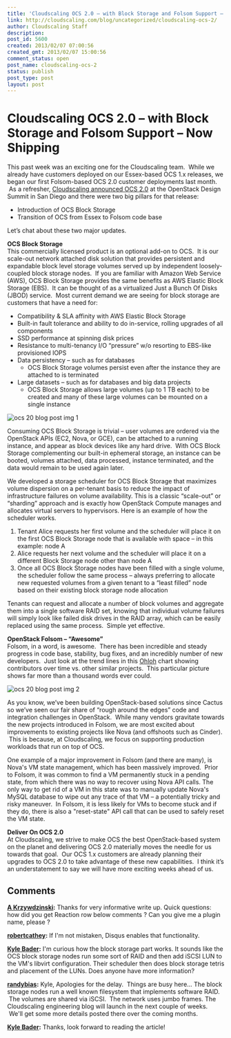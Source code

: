 ```yaml
---
title: 'Cloudscaling OCS 2.0 – with Block Storage and Folsom Support – Now Shipping'
link: http://cloudscaling.com/blog/uncategorized/cloudscaling-ocs-2/
author: Cloudscaling Staff
description: 
post_id: 5600
created: 2013/02/07 07:00:56
created_gmt: 2013/02/07 15:00:56
comment_status: open
post_name: cloudscaling-ocs-2
status: publish
post_type: post
layout: post
---
```


# Cloudscaling OCS 2.0 – with Block Storage and Folsom Support – Now Shipping

This past week was an exciting one for the Cloudscaling team.  While we already have customers deployed on our Essex-based OCS 1.x releases, we began our first Folsom-based OCS 2.0 customer deployments last month.  As a refresher, [Cloudscaling announced OCS 2.0](http://www.cloudscaling.com/blog/press-releases/ocs2/) at the OpenStack Design Summit in San Diego and there were two big pillars for that release:

  * Introduction of OCS Block Storage
  * Transition of OCS from Essex to Folsom code base

Let’s chat about these two major updates.

**OCS Block Storage**  
This commercially licensed product is an optional add-on to OCS.  It is our scale-out network attached disk solution that provides persistent and expandable block level storage volumes served up by independent loosely-coupled block storage nodes.  If you are familiar with Amazon Web Service (AWS), OCS Block Storage provides the same benefits as AWS Elastic Block Storage (EBS).  It can be thought of as a virtualized Just a Bunch Of Disks (JBOD) service.  Most current demand we are seeing for block storage are customers that have a need for:

  * Compatibility & SLA affinity with AWS Elastic Block Storage
  * Built-in fault tolerance and ability to do in-service, rolling upgrades of all components
  * SSD performance at spinning disk prices
  * Resistance to multi-tenancy I/O “pressure” w/o resorting to EBS-like provisioned IOPS
  * Data persistency – such as for databases
    * OCS Block Storage volumes persist even after the instance they are attached to is terminated
  * Large datasets – such as for databases and big data projects
    * OCS Block Storage allows large volumes (up to 1 TB each) to be created and many of these large volumes can be mounted on a single instance

![ocs 20 blog post img 1](http://www.cloudscaling.com/wp-content/uploads/2013/02/ocs-20-blog-post-img-1-e1360181044685.png)

Consuming OCS Block Storage is trivial – user volumes are ordered via the OpenStack APIs (EC2, Nova, or GCE), can be attached to a running instance, and appear as block devices like any hard drive.  With OCS Block Storage complementing our built-in ephemeral storage, an instance can be booted, volumes attached, data processed, instance terminated, and the data would remain to be used again later.

We developed a storage scheduler for OCS Block Storage that maximizes volume dispersion on a per-tenant basis to reduce the impact of infrastructure failures on volume availability. This is a classic “scale-out” or “sharding” approach and is exactly how OpenStack Compute manages and allocates virtual servers to hypervisors. Here is an example of how the scheduler works.

  1. Tenant Alice requests her first volume and the scheduler will place it on the first OCS Block Storage node that is available with space – in this example: node A
  2. Alice requests her next volume and the scheduler will place it on a different Block Storage node other than node A
  3. Once all OCS Block Storage nodes have been filled with a single volume, the scheduler follow the same process – always preferring to allocate new requested volumes from a given tenant to a “least filled” node based on their existing block storage node allocation

Tenants can request and allocate a number of block volumes and aggregate them into a single software RAID set, knowing that individual volume failures will simply look like failed disk drives in the RAID array, which can be easily replaced using the same process.  Simple yet effective.

**OpenStack Folsom – “Awesome”**  
Folsom, in a word, is awesome.  There has been incredible and steady progress in code base, stability, bug fixes, and an incredibly number of new developers.  Just look at the trend lines in this [Ohloh](http://www.ohloh.net/p/compare?project_0=Apache+CloudStack&project_1=OpenStack&project_2=eucalyptus#) chart showing contributors over time vs. other similar projects.  This particular picture shows far more than a thousand words ever could.

![ocs 20 blog post img 2](http://www.cloudscaling.com/wp-content/uploads/2013/02/ocs-20-blog-post-img-2-e1360181071762.png)

As you know, we’ve been building OpenStack-based solutions since Cactus so we’ve seen our fair share of “rough around the edges” code and integration challenges in OpenStack.  While many vendors gravitate towards the new projects introduced in Folsom, we are most excited about improvements to existing projects like Nova (and offshoots such as Cinder).  This is because, at Cloudscaling, we focus on supporting production workloads that run on top of OCS.

One example of a major improvement in Folsom (and there are many), is Nova's VM state management, which has been massively improved.  Prior to Folsom, it was common to find a VM permanently stuck in a pending state, from which there was no way to recover using Nova API calls. The only way to get rid of a VM in this state was to manually update Nova's MySQL database to wipe out any trace of that VM – a potentially tricky and risky maneuver.  In Folsom, it is less likely for VMs to become stuck and if they do, there is also a "reset-state" API call that can be used to safely reset the VM state.

**Deliver On OCS 2.0**  
At Cloudscaling, we strive to make OCS the best OpenStack-based system on the planet and delivering OCS 2.0 materially moves the needle for us towards that goal.  Our OCS 1.x customers are already planning their upgrades to OCS 2.0 to take advantage of these new capabilities.  I think it’s an understatement to say we will have more exciting weeks ahead of us.

## Comments

**[A Krzywdzinski](#3864 "2013-02-08 06:24:00"):** Thanks for very informative write up. Quick questions: how did you get Reaction row below comments ? Can you give me a plugin name, please ?

**[robertcathey](#3865 "2013-02-08 07:39:00"):** If I'm not mistaken, Disqus enables that functionality.

**[Kyle Bader](#3866 "2013-02-08 12:26:00"):** I'm curious how the block storage part works. It sounds like the OCS block storage nodes run some sort of RAID and then add iSCSI LUN to the VM's libvirt configuration. Their scheduler then does block storage tetris and placement of the LUNs. Does anyone have more information?

**[randybias](#3867 "2013-02-12 15:47:00"):** Kyle, Apologies for the delay.  Things are busy here... The block storage nodes run a well known filesystem that implements software RAID.  The volumes are shared via iSCSI.  The network uses jumbo frames. The Cloudscaling engineering blog will launch in the next couple of weeks.  We'll get some more details posted there over the coming months.

**[Kyle Bader](#3868 "2013-02-12 16:30:00"):** Thanks, look forward to reading the article!


